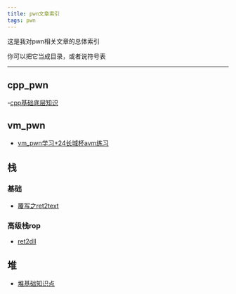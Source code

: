 ```yaml
---
title: pwn文章索引
tags: pwn
---
```


这是我对pwn相关文章的总体索引   

你可以把它当成目录，或者说符号表

--------

## cpp_pwn
-[cpp基础底层知识]()

## vm_pwn

- [vm_pwn学习+24长城杯avm练习](https://4ak5ra.github.io/2024/12/24/avm/)

## 栈
### 基础
- [覆写之ret2text](https://4ak5ra.github.io/2025/01/02/pwn%E5%85%A5%E9%97%A8%E4%B8%89%E9%83%A8%E6%9B%B2%E4%B9%8Bret2text/)
### 高级栈rop
- [ret2dll](https://4ak5ra.github.io/2024/12/30/ret2dll/)

## 堆

- [堆基础知识点](https://4ak5ra.github.io/2024/12/30/%E5%A0%86/)
